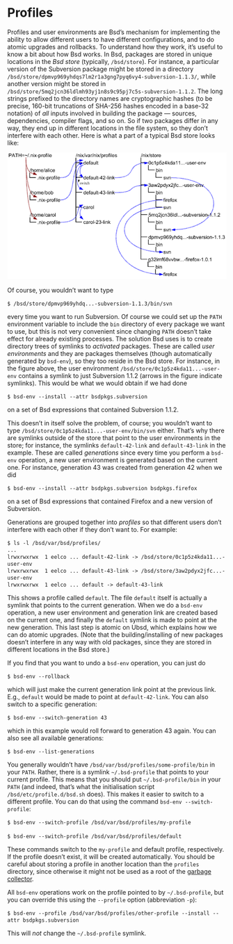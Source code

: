 # Profiles

Profiles and user environments are Bsd’s mechanism for implementing the
ability to allow different users to have different configurations, and
to do atomic upgrades and rollbacks. To understand how they work, it’s
useful to know a bit about how Bsd works. In Bsd, packages are stored in
unique locations in the *Bsd store* (typically, `/bsd/store`). For
instance, a particular version of the Subversion package might be stored
in a directory
`/bsd/store/dpmvp969yhdqs7lm2r1a3gng7pyq6vy4-subversion-1.1.3/`, while
another version might be stored in
`/bsd/store/5mq2jcn36ldlmh93yj1n8s9c95pj7c5s-subversion-1.1.2`. The long
strings prefixed to the directory names are cryptographic hashes (to be
precise, 160-bit truncations of SHA-256 hashes encoded in a base-32
notation) of *all* inputs involved in building the package — sources,
dependencies, compiler flags, and so on. So if two packages differ in
any way, they end up in different locations in the file system, so they
don’t interfere with each other. Here is what a part of a typical Bsd
store looks like:

![](../figures/user-environments.png)

Of course, you wouldn’t want to type

```console
$ /bsd/store/dpmvp969yhdq...-subversion-1.1.3/bin/svn
```

every time you want to run Subversion. Of course we could set up the
`PATH` environment variable to include the `bin` directory of every
package we want to use, but this is not very convenient since changing
`PATH` doesn’t take effect for already existing processes. The solution
Bsd uses is to create directory trees of symlinks to *activated*
packages. These are called *user environments* and they are packages
themselves (though automatically generated by `bsd-env`), so they too
reside in the Bsd store. For instance, in the figure above, the user
environment `/bsd/store/0c1p5z4kda11...-user-env` contains a symlink to
just Subversion 1.1.2 (arrows in the figure indicate symlinks). This
would be what we would obtain if we had done

```console
$ bsd-env --install --attr bsdpkgs.subversion
```

on a set of Bsd expressions that contained Subversion 1.1.2.

This doesn’t in itself solve the problem, of course; you wouldn’t want
to type `/bsd/store/0c1p5z4kda11...-user-env/bin/svn` either. That’s why
there are symlinks outside of the store that point to the user
environments in the store; for instance, the symlinks `default-42-link`
and `default-43-link` in the example. These are called *generations*
since every time you perform a `bsd-env` operation, a new user
environment is generated based on the current one. For instance,
generation 43 was created from generation 42 when we did

```console
$ bsd-env --install --attr bsdpkgs.subversion bsdpkgs.firefox
```

on a set of Bsd expressions that contained Firefox and a new version of
Subversion.

Generations are grouped together into *profiles* so that different users
don’t interfere with each other if they don’t want to. For example:

```console
$ ls -l /bsd/var/bsd/profiles/
...
lrwxrwxrwx  1 eelco ... default-42-link -> /bsd/store/0c1p5z4kda11...-user-env
lrwxrwxrwx  1 eelco ... default-43-link -> /bsd/store/3aw2pdyx2jfc...-user-env
lrwxrwxrwx  1 eelco ... default -> default-43-link
```

This shows a profile called `default`. The file `default` itself is
actually a symlink that points to the current generation. When we do a
`bsd-env` operation, a new user environment and generation link are
created based on the current one, and finally the `default` symlink is
made to point at the new generation. This last step is atomic on Ubsd,
which explains how we can do atomic upgrades. (Note that the
building/installing of new packages doesn’t interfere in any way with
old packages, since they are stored in different locations in the Bsd
store.)

If you find that you want to undo a `bsd-env` operation, you can just do

```console
$ bsd-env --rollback
```

which will just make the current generation link point at the previous
link. E.g., `default` would be made to point at `default-42-link`. You
can also switch to a specific generation:

```console
$ bsd-env --switch-generation 43
```

which in this example would roll forward to generation 43 again. You can
also see all available generations:

```console
$ bsd-env --list-generations
```

You generally wouldn’t have `/bsd/var/bsd/profiles/some-profile/bin` in
your `PATH`. Rather, there is a symlink `~/.bsd-profile` that points to
your current profile. This means that you should put
`~/.bsd-profile/bin` in your `PATH` (and indeed, that’s what the
initialisation script `/bsd/etc/profile.d/bsd.sh` does). This makes it
easier to switch to a different profile. You can do that using the
command `bsd-env --switch-profile`:

```console
$ bsd-env --switch-profile /bsd/var/bsd/profiles/my-profile

$ bsd-env --switch-profile /bsd/var/bsd/profiles/default
```

These commands switch to the `my-profile` and default profile,
respectively. If the profile doesn’t exist, it will be created
automatically. You should be careful about storing a profile in another
location than the `profiles` directory, since otherwise it might not be
used as a root of the [garbage collector](garbage-collection.md).

All `bsd-env` operations work on the profile pointed to by
`~/.bsd-profile`, but you can override this using the `--profile` option
(abbreviation `-p`):

```console
$ bsd-env --profile /bsd/var/bsd/profiles/other-profile --install --attr bsdpkgs.subversion
```

This will *not* change the `~/.bsd-profile` symlink.
